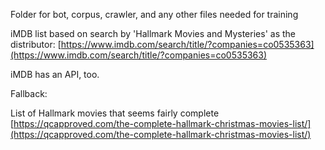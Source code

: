 Folder for bot, corpus, crawler, and any other files needed for training

iMDB list based on search by 'Hallmark Movies and Mysteries' as the distributor: [https://www.imdb.com/search/title/?companies=co0535363](https://www.imdb.com/search/title/?companies=co0535363)

iMDB has an API, too.

Fallback:

List of Hallmark movies that seems fairly complete
[https://qcapproved.com/the-complete-hallmark-christmas-movies-list/](https://qcapproved.com/the-complete-hallmark-christmas-movies-list/)

